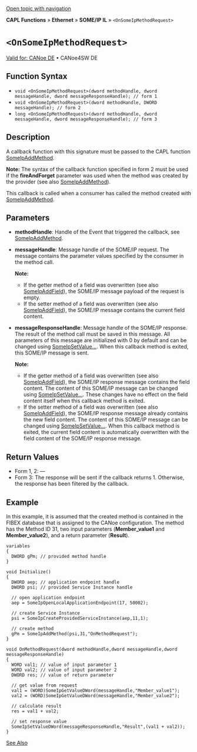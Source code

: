 [Open topic with navigation](../../../../../../CANoeDEFamily.htm#Topics/CAPLFunctions/IP/SOMEIPIL/Functions/CAPLfunctionOnSomeIpMethodRequest.md)

**CAPL Functions** » **Ethernet** » **SOME/IP IL** » `<OnSomeIpMethodRequest>`

# `<OnSomeIpMethodRequest>`

[Valid for: CANoe DE](../../../../Shared/FeatureAvailability.md) • CANoe4SW DE

## Function Syntax

- `void <OnSomeIpMethodRequest>(dword methodHandle, dword messageHandle, dword messageResponseHandle); // form 1`
- `void <OnSomeIpMethodRequest>(dword methodHandle, DWORD messageHandle); // form 2`
- `long <OnSomeIpMethodRequest>(dword methodHandle, dword messageHandle, dword messageResponseHandle); // form 3`

## Description

A callback function with this signature must be passed to the CAPL function [SomeIpAddMethod](CAPLfunctionSomeIpAddMethod.md).

**Note:** The syntax of the callback function specified in form 2 must be used if the **fireAndForget** parameter was used when the method was created by the provider (see also [SomeIpAddMethod](CAPLfunctionSomeIpAddMethod.md)).

This callback is called when a consumer has called the method created with [SomeIpAddMethod](CAPLfunctionSomeIpAddMethod.md).

## Parameters

- **methodHandle**: Handle of the Event that triggered the callback, see [SomeIpAddMethod](CAPLfunctionSomeIpAddMethod.md).
- **messageHandle**: Message handle of the SOME/IP request. The message contains the parameter values specified by the consumer in the method call.

  **Note:**
  - If the getter method of a field was overwritten (see also [SomeIpAddField](CAPLfunctionSomeIpAddField.md)), the SOME/IP message payload of the request is empty.
  - If the setter method of a field was overwritten (see also [SomeIpAddField](CAPLfunctionSomeIpAddField.md)), the SOME/IP message contains the current field content.

- **messageResponseHandle**: Message handle of the SOME/IP response. The result of the method call must be saved in this message. All parameters of this message are initialized with 0 by default and can be changed using [SomeIpSetValue...](CAPLfunctionSomeIpSetValue.md). When this callback method is exited, this SOME/IP message is sent.

  **Note:**
  - If the getter method of a field was overwritten (see also [SomeIpAddField](CAPLfunctionSomeIpAddField.md)), the SOME/IP response message contains the field content. The content of this SOME/IP message can be changed using [SomeIpSetValue...](CAPLfunctionSomeIpSetValue.md). These changes have no effect on the field content itself when this callback method is exited.
  - If the setter method of a field was overwritten (see also [SomeIpAddField](CAPLfunctionSomeIpAddField.md)), the SOME/IP response message already contains the new field content. The content of this SOME/IP message can be changed using [SomeIpSetValue...](CAPLfunctionSomeIpSetValue.md). When this callback method is exited, the current field content is automatically overwritten with the field content of the SOME/IP response message.

## Return Values

- Form 1, 2: —
- Form 3: The response will be sent if the callback returns 1. Otherwise, the response has been filtered by the callback.

## Example

In this example, it is assumed that the created method is contained in the FIBEX database that is assigned to the CANoe configuration. The method has the Method ID 31, two input parameters (**Member_value1** and **Member_value2**), and a return parameter (**Result**).

```plaintext
variables
{
  DWORD gPm; // provided method handle
}

void Initialize()
{
  DWORD aep; // application endpoint handle
  DWORD psi; // provided Service Instance handle

  // open application endpoint
  aep = SomeIpOpenLocalApplicationEndpoint(17, 50002);

  // create Service Instance
  psi = SomeIpCreateProvidedServiceInstance(aep,11,1);

  // create method
  gPm = SomeIpAddMethod(psi,31,"OnMethodRequest");
}

void OnMethodRequest(dword methodHandle,dword messageHandle,dword messageResponseHandle)
{
  WORD val1; // value of input parameter 1
  WORD val2; // value of input parameter 2
  DWORD res; // value of return parameter

  // get value from request
  val1 = (WORD)SomeIpGetValueDWord(messageHandle,"Member_value1");
  val2 = (WORD)SomeIpGetValueDWord(messageHandle,"Member_value2");

  // calculate result
  res = val1 + val2;

  // set response value
  SomeIpSetValueDWord(messageResponseHandle,"Result",(val1 + val2));
}
```

[See Also](javascript:void(0);)

